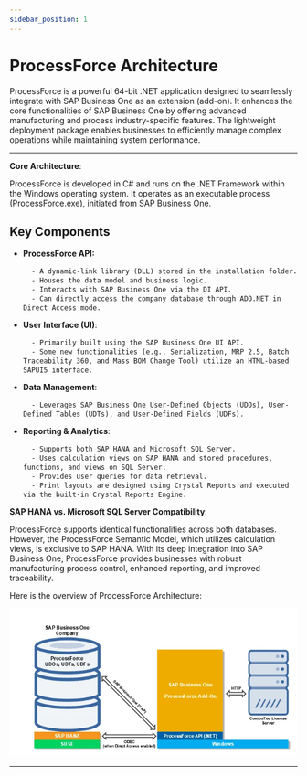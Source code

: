 ```yaml
---
sidebar_position: 1
---
```


# ProcessForce Architecture

ProcessForce is a powerful 64-bit .NET application designed to seamlessly integrate with SAP Business One as an extension (add-on). It enhances the core functionalities of SAP Business One by offering advanced manufacturing and process industry-specific features. The lightweight deployment package enables businesses to efficiently manage complex operations while maintaining system performance.

---

**Core Architecture**:

ProcessForce is developed in C# and runs on the .NET Framework within the Windows operating system. It operates as an executable process (ProcessForce.exe), initiated from SAP Business One.

## Key Components

- **ProcessForce API:**

        - A dynamic-link library (DLL) stored in the installation folder.
        - Houses the data model and business logic.
        - Interacts with SAP Business One via the DI API.
        - Can directly access the company database through ADO.NET in Direct Access mode.

- **User Interface (UI)**:

        - Primarily built using the SAP Business One UI API.
        - Some new functionalities (e.g., Serialization, MRP 2.5, Batch Traceability 360, and Mass BOM Change Tool) utilize an HTML-based SAPUI5 interface.

- **Data Management**:

        - Leverages SAP Business One User-Defined Objects (UDOs), User-Defined Tables (UDTs), and User-Defined Fields (UDFs).

- **Reporting & Analytics**:

        - Supports both SAP HANA and Microsoft SQL Server.
        - Uses calculation views on SAP HANA and stored procedures, functions, and views on SQL Server.
        - Provides user queries for data retrieval.
        - Print layouts are designed using Crystal Reports and executed via the built-in Crystal Reports Engine.

**SAP HANA vs. Microsoft SQL Server Compatibility**:

ProcessForce supports identical functionalities across both databases. However, the ProcessForce Semantic Model, which utilizes calculation views, is exclusive to SAP HANA.
With its deep integration into SAP Business One, ProcessForce provides businesses with robust manufacturing process control, enhanced reporting, and improved traceability.

Here is the overview of ProcessForce Architecture:

![PF Architecture](./media/architecture/processforce-architecture.webp)

---
